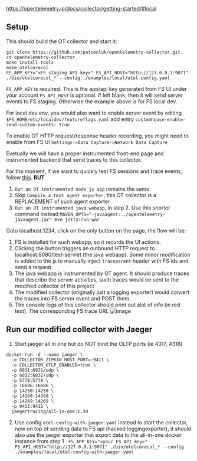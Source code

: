 https://opentelemetry.io/docs/collector/getting-started/#local

## Setup
This should build the OT collector and start it:
```
git clone https://github.com/patsonluk/opentelemetry-collector.git
cd opentelemetry-collector
make install-tools
make otelcorecol
FS_APP_KEY="<FS staging API key>" FS_API_HOST="http://127.0.0.1:9071" ./bin/otelcorecol_* --config ./examples/local/otel-config.yaml
```

`FS_APP_KEY` is required. This is the app/api key generated from FS UI under your account
`FS_API_HOST` is optional. If left blank, then it will send server events to FS staging. Otherwise the example above is for FS local dev.

For local dev env, you would also want to enable server event by editing `$FS_HOME/etc/localdev/featureflags.yaml` add entry `customhouse-enable-send-custom-events: true`

To enable OT HTTP request/response header recording, you might need to enable from FS UI `Settings->Data Capture->Network Data Capture`


Evetually we will have a proper instrumented front-end page and instrumented backend that send traces to this collector.

For the moment, if we want to quickly test FS sessions and trace events, follow [this](https://github.com/patsonluk/opentelemetry-playground/blob/main/README.md#setup). **BUT**
1. `Run an OT instrumented node js app` remains the same
2. Skip `Compile a test agent exporter`, this OT collector is a REPLACEMENT of such agent exporter
3. `Run an OT instrumented java webapp`, in step 2. Use this shorter command instead `MAVEN_OPTS="-javaagent:../opentelemetry-javaagent.jar" mvn jetty:run-war`

Goto localhost:1234, click on the only button on the page, the flow will be:
1. FS is installed for such webapp, so it records the UI actions.
2. Clicking the button triggers an outbound HTTP request to localhost:8080/test-servlet (the java webapp). Some minor modification is added to the js to manually inject `traceparent` header with FS ids and send a request
3. The java webapp is instrumented by OT agent. It should produce traces that describe the server activities, such traces would be sent to the modified collector of this project
4. The modified collector (originally just a logging exporter) would convert the traces into FS server event and POST them. 
5. The console logs of this collector should print out alot of info (in red text). The corresponding FS trace URL
![image](https://user-images.githubusercontent.com/2895902/201805194-cf75a0f8-b1c0-4cb3-abb0-981c3d062329.png)

## Run our modified collector with Jaeger
1. Start jaeger all in one but do NOT bind the OLTP ports (ie 4317, 4318)
```
docker run -d --name jaeger \
  -e COLLECTOR_ZIPKIN_HOST_PORT=:9411 \
  -e COLLECTOR_OTLP_ENABLED=true \
  -p 6831:6831/udp \
  -p 6832:6832/udp \
  -p 5778:5778 \
  -p 16686:16686 \
  -p 14250:14250 \
  -p 14268:14268 \
  -p 14269:14269 \
  -p 9411:9411 \
  jaegertracing/all-in-one:1.39
```
2. Use config `otel-config-with-jaeger.yaml` instead to start the collector, now on top of sending data to FS api (hacked loggingexporter), it should also use the jaeger exporter that export data to the all-in-one docker instance from step 1 . `FS_APP_KEY="<your FS API key>" FS_API_HOST="http://127.0.0.1:9071" ./bin/otelcorecol_* --config ./examples/local/otel-config-with-jaeger.yaml`
